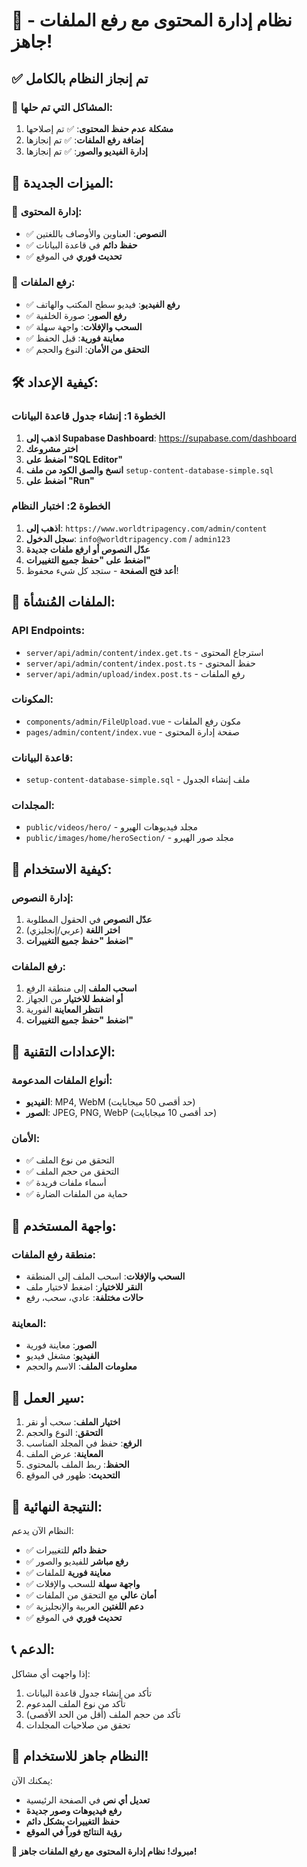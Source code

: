 # 🎉 نظام إدارة المحتوى مع رفع الملفات - جاهز!

## ✅ تم إنجاز النظام بالكامل

### 🔧 المشاكل التي تم حلها:

1. **مشكلة عدم حفظ المحتوى**: ✅ تم إصلاحها
2. **إضافة رفع الملفات**: ✅ تم إنجازها
3. **إدارة الفيديو والصور**: ✅ تم إنجازها

## 🚀 الميزات الجديدة:

### 📝 إدارة المحتوى:
- ✅ **النصوص**: العناوين والأوصاف باللغتين
- ✅ **حفظ دائم** في قاعدة البيانات
- ✅ **تحديث فوري** في الموقع

### 📁 رفع الملفات:
- ✅ **رفع الفيديو**: فيديو سطح المكتب والهاتف
- ✅ **رفع الصور**: صورة الخلفية
- ✅ **السحب والإفلات**: واجهة سهلة
- ✅ **معاينة فورية**: قبل الحفظ
- ✅ **التحقق من الأمان**: النوع والحجم

## 🛠️ كيفية الإعداد:

### الخطوة 1: إنشاء جدول قاعدة البيانات

1. **اذهب إلى Supabase Dashboard**: https://supabase.com/dashboard
2. **اختر مشروعك**
3. **اضغط على "SQL Editor"**
4. **انسخ والصق الكود من ملف** `setup-content-database-simple.sql`
5. **اضغط على "Run"**

### الخطوة 2: اختبار النظام

1. **اذهب إلى**: `https://www.worldtripagency.com/admin/content`
2. **سجل الدخول**: `info@worldtripagency.com` / `admin123`
3. **عدّل النصوص أو ارفع ملفات جديدة**
4. **اضغط على "حفظ جميع التغييرات"**
5. **أعد فتح الصفحة** - ستجد كل شيء محفوظ!

## 📁 الملفات المُنشأة:

### API Endpoints:
- `server/api/admin/content/index.get.ts` - استرجاع المحتوى
- `server/api/admin/content/index.post.ts` - حفظ المحتوى
- `server/api/admin/upload/index.post.ts` - رفع الملفات

### المكونات:
- `components/admin/FileUpload.vue` - مكون رفع الملفات
- `pages/admin/content/index.vue` - صفحة إدارة المحتوى

### قاعدة البيانات:
- `setup-content-database-simple.sql` - ملف إنشاء الجدول

### المجلدات:
- `public/videos/hero/` - مجلد فيديوهات الهيرو
- `public/images/home/heroSection/` - مجلد صور الهيرو

## 🎯 كيفية الاستخدام:

### إدارة النصوص:
1. **عدّل النصوص** في الحقول المطلوبة
2. **اختر اللغة** (عربي/إنجليزي)
3. **اضغط "حفظ جميع التغييرات"**

### رفع الملفات:
1. **اسحب الملف** إلى منطقة الرفع
2. **أو اضغط للاختيار** من الجهاز
3. **انتظر المعاينة** الفورية
4. **اضغط "حفظ جميع التغييرات"**

## 🔧 الإعدادات التقنية:

### أنواع الملفات المدعومة:
- **الفيديو**: MP4, WebM (حد أقصى 50 ميجابايت)
- **الصور**: JPEG, PNG, WebP (حد أقصى 10 ميجابايت)

### الأمان:
- ✅ التحقق من نوع الملف
- ✅ التحقق من حجم الملف
- ✅ أسماء ملفات فريدة
- ✅ حماية من الملفات الضارة

## 🎨 واجهة المستخدم:

### منطقة رفع الملفات:
- **السحب والإفلات**: اسحب الملف إلى المنطقة
- **النقر للاختيار**: اضغط لاختيار ملف
- **حالات مختلفة**: عادي، سحب، رفع

### المعاينة:
- **الصور**: معاينة فورية
- **الفيديو**: مشغل فيديو
- **معلومات الملف**: الاسم والحجم

## 🔄 سير العمل:

1. **اختيار الملف**: سحب أو نقر
2. **التحقق**: النوع والحجم
3. **الرفع**: حفظ في المجلد المناسب
4. **المعاينة**: عرض الملف
5. **الحفظ**: ربط الملف بالمحتوى
6. **التحديث**: ظهور في الموقع

## 🎉 النتيجة النهائية:

النظام الآن يدعم:
- ✅ **حفظ دائم** للتغييرات
- ✅ **رفع مباشر** للفيديو والصور
- ✅ **معاينة فورية** للملفات
- ✅ **واجهة سهلة** للسحب والإفلات
- ✅ **أمان عالي** مع التحقق من الملفات
- ✅ **دعم اللغتين** العربية والإنجليزية
- ✅ **تحديث فوري** في الموقع

## 📞 الدعم:

إذا واجهت أي مشاكل:
1. تأكد من إنشاء جدول قاعدة البيانات
2. تأكد من نوع الملف المدعوم
3. تأكد من حجم الملف (أقل من الحد الأقصى)
4. تحقق من صلاحيات المجلدات

## 🎊 النظام جاهز للاستخدام!

يمكنك الآن:
- **تعديل أي نص** في الصفحة الرئيسية
- **رفع فيديوهات وصور جديدة**
- **حفظ التغييرات بشكل دائم**
- **رؤية النتائج فوراً في الموقع**

**🎉 مبروك! نظام إدارة المحتوى مع رفع الملفات جاهز!**
